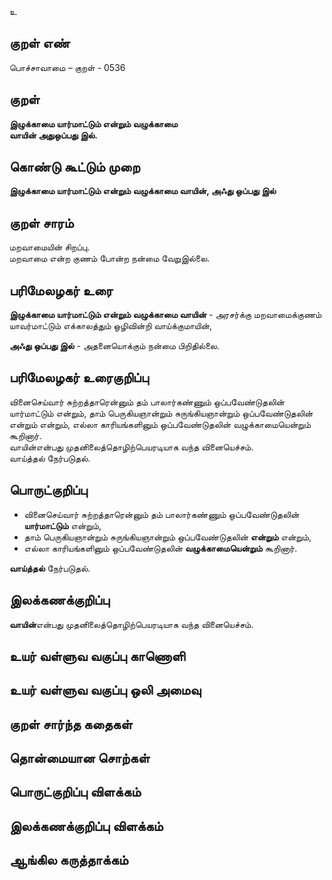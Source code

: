 உ

## குறள் எண் 

பொச்சாவாமை  – குறள் - 0536  

## குறள் 

**இழுக்காமை யார்மாட்டும் என்றும் வழுக்காமை  
வாயின் அதுஒப்பது இல்.**

## கொண்டு கூட்டும் முறை

**இழுக்காமை யார்மாட்டும் என்றும் வழுக்காமை வாயின், அஃது ஒப்பது இல்**

## குறள் சாரம் 

மறவாமையின் சிறப்பு.  
மறவாமை என்ற குணம் போன்ற நன்மை வேறுஇல்லை.  

## பரிமேலழகர் உரை

**இழுக்காமை யார்மாட்டும் என்றும் வழுக்காமை வாயின்** - அரசர்க்கு மறவாமைக்குணம் யாவர்மாட்டும் எக்காலத்தும் ஒழிவின்றி வாய்க்குமாயின்,  

**அஃது ஒப்பது இல்** - அதனையொக்கும் நன்மை பிறிதில்லை. 

## பரிமேலழகர் உரைகுறிப்பு   

வினைசெய்வார் சுற்றத்தாரென்னும் தம் பாலார்கண்ணும் ஒப்பவேண்டுதலின் யார்மாட்டும் என்றும், தாம் பெருகியஞான்றும் சுருங்கியஞான்றும் ஒப்பவேண்டுதலின் என்றும்  என்றும், எல்லா காரியங்களினும் ஒப்பவேண்டுதலின்  வழுக்காமையென்றும்  கூறினார்.  
வாயின்என்பது முதனிலைத்தொழிற்பெயரடியாக வந்த வினையெச்சம்.  
வாய்த்தல் நேர்படுதல்.    

## பொருட்குறிப்பு 

* வினைசெய்வார் சுற்றத்தாரென்னும் தம் பாலார்கண்ணும் ஒப்பவேண்டுதலின் **யார்மாட்டும்** என்றும்,  
* தாம் பெருகியஞான்றும் சுருங்கியஞான்றும் ஒப்பவேண்டுதலின் **என்றும்** என்றும்,  
* எல்லா காரியங்களினும் ஒப்பவேண்டுதலின்  **வழுக்காமையென்றும்**  கூறினார்.  

**வாய்த்தல்** நேர்படுதல்.     

## இலக்கணக்குறிப்பு  

**வாயின்**என்பது முதனிலைத்தொழிற்பெயரடியாக வந்த வினையெச்சம்.  

## உயர் வள்ளுவ வகுப்பு காணொளி


## உயர் வள்ளுவ வகுப்பு ஒலி அமைவு 

 
## குறள் சார்ந்த கதைகள் 


## தொன்மையான சொற்கள்


## பொருட்குறிப்பு விளக்கம்


## இலக்கணக்குறிப்பு விளக்கம்


## ஆங்கில கருத்தாக்கம் 



